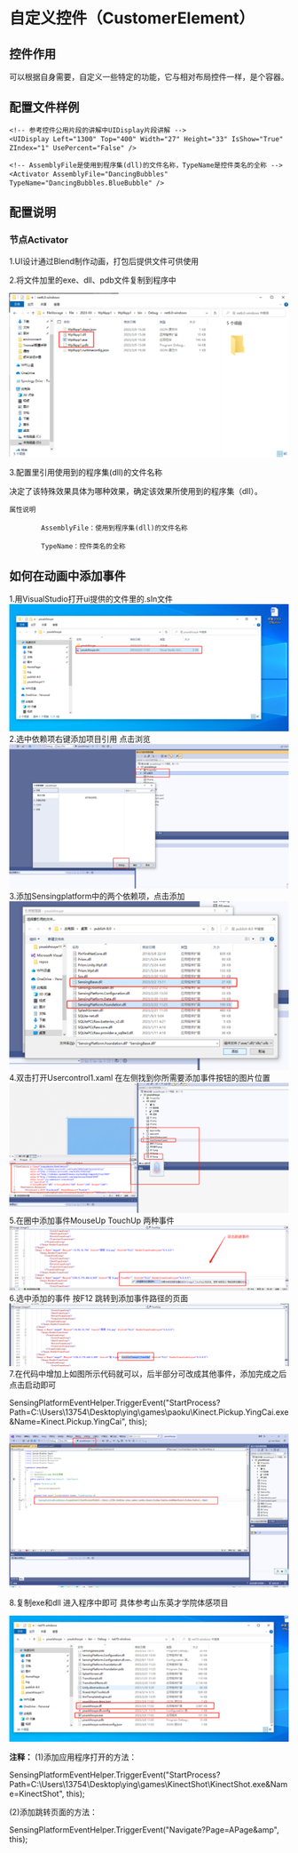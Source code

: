 # 自定义控件（CustomerElement）

## 控件作用

可以根据自身需要，自定义一些特定的功能，它与相对布局控件一样，是个容器。




## 配置文件样例

```
<!-- 参考控件公用片段的讲解中UIDisplay片段讲解 -->
<UIDisplay Left="1300" Top="400" Width="27" Height="33" IsShow="True" ZIndex="1" UsePercent="False" />
```

```
<!-- AssemblyFile是使用到程序集(dll)的文件名称，TypeName是控件类名的全称 -->
<Activator AssemblyFile="DancingBubbles" TypeName="DancingBubbles.BlueBubble" />

```

## 配置说明
### 节点Activator
    
1.UI设计通过Blend制作动画，打包后提供文件可供使用

2.将文件加里的exe、dll、pdb文件复制到程序中

![Placeholder](../images/Custome/1.png)


3.配置里引用使用到的程序集(dll)的文件名称

决定了该特殊效果具体为哪种效果，确定该效果所使用到的程序集（dll）。

    属性说明

			AssemblyFile：使用到程序集(dll)的文件名称

			TypeName：控件类名的全称


## 如何在动画中添加事件
1.用VisualStudio打开ui提供的文件里的.sln文件
![Placeholder](../images/Custome/2.png)
2.选中依赖项右键添加项目引用 点击浏览
![Placeholder](../images/Custome/3.png)
3.添加Sensingplatform中的两个依赖项，点击添加
![Placeholder](../images/Custome/4.png)
4.双击打开Usercontrol1.xaml  在左侧找到你所需要添加事件按钮的图片位置
![Placeholder](../images/Custome/5.png)
5.在圈中添加事件MouseUp  TouchUp  两种事件
![Placeholder](../images/Custome/6.png)
6.选中添加的事件 按F12 跳转到添加事件路径的页面
![Placeholder](../images/Custome/7.png)
7.在代码中增加上如图所示代码就可以，后半部分可改成其他事件，添加完成之后点击启动即可

SensingPlatformEventHelper.TriggerEvent("StartProcess?Path=C:\\Users\\13754\\Desktop\\ying\\games\\paoku\\Kinect.Pickup.YingCai.exe&Name=Kinect.Pickup.YingCai", this);

![Placeholder](../images/Custome/8.png)

8.复制exe和dll 进入程序中即可 具体参考山东英才学院体感项目 

![Placeholder](../images/Custome/9.png)

**注释：**
(1)添加应用程序打开的方法：

SensingPlatformEventHelper.TriggerEvent("StartProcess?Path=C:\\Users\\13754\\Desktop\\ying\\games\\KinectShot\\KinectShot.exe&Name=KinectShot", this);

(2)添加跳转页面的方法：

SensingPlatformEventHelper.TriggerEvent("Navigate?Page=APage&amp", this);